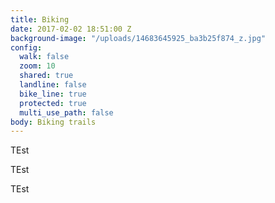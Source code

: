 ```yaml
---
title: Biking
date: 2017-02-02 18:51:00 Z
background-image: "/uploads/14683645925_ba3b25f874_z.jpg"
config:
  walk: false
  zoom: 10
  shared: true
  landline: false
  bike_line: true
  protected: true
  multi_use_path: false
body: Biking trails
---
```


TEst



TEst

TEst